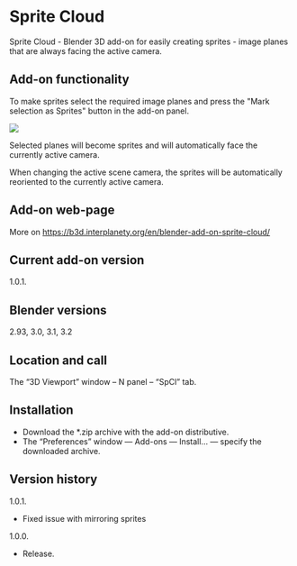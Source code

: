 # Sprite Cloud
Sprite Cloud - Blender 3D add-on for easily creating sprites - image planes that are always facing the active camera.

Add-on functionality
-
To make sprites select the required image planes and press the "Mark selection as Sprites" button in the add-on panel.

<img src="https://b3d.interplanety.org/wp-content/upload_content/2022/01/preview_01_1200x600-560x280.jpg"><p>

Selected planes will become sprites and will automatically face the currently active camera.

When changing the active scene camera, the sprites will be automatically reoriented to the currently active camera.

Add-on web-page
-
More on https://b3d.interplanety.org/en/blender-add-on-sprite-cloud/

Current add-on version
-
1.0.1.

Blender versions
-
2.93, 3.0, 3.1, 3.2

Location and call
-
The “3D Viewport” window – N panel – “SpCl” tab.

Installation
-
- Download the *.zip archive with the add-on distributive.
- The “Preferences” window — Add-ons — Install… — specify the downloaded archive.

Version history
-
1.0.1.
- Fixed issue with mirroring sprites

1.0.0.
- Release.
